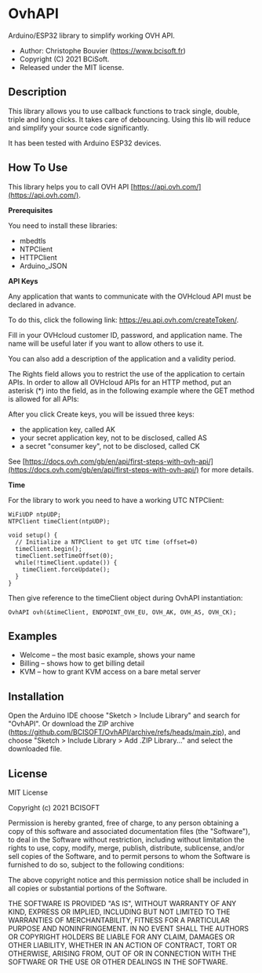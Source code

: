 OvhAPI
======

Arduino/ESP32 library to simplify working OVH API.

* Author: Christophe Bouvier (https://www.bcisoft.fr)
* Copyright (C) 2021 BCiSoft.
* Released under the MIT license.

Description
-----------
This library allows you to use callback functions to track single, double, triple and long clicks. It takes care of debouncing. Using this lib will reduce and simplify your source code significantly. 

It has been tested with Arduino ESP32 devices.

How To Use
----------

This library helps you to call OVH API [https://api.ovh.com/](https://api.ovh.com/).

__Prerequisites__

You need to install these libraries:
- mbedtls
- NTPClient
- HTTPClient
- Arduino_JSON


__API Keys__

Any application that wants to communicate with the OVHcloud API must be declared in advance.

To do this, click the following link: https://eu.api.ovh.com/createToken/.

Fill in your OVHcloud customer ID, password, and application name. The name will be useful later if you want to allow others to use it.

You can also add a description of the application and a validity period.

The Rights field allows you to restrict the use of the application to certain APIs.
In order to allow all OVHcloud APIs for an HTTP method, put an asterisk (*) into the field, as in the following example where the GET method is allowed for all APIs:

After you click Create keys, you will be issued three keys:
- the application key, called AK
- your secret application key, not to be disclosed, called AS
- a secret "consumer key", not to be disclosed, called CK

See [https://docs.ovh.com/gb/en/api/first-steps-with-ovh-api/](https://docs.ovh.com/gb/en/api/first-steps-with-ovh-api/) for more details.



__Time__

For the library to work you need to have a working UTC NTPClient:

```
WiFiUDP ntpUDP;
NTPClient timeClient(ntpUDP);

void setup() {
  // Initialize a NTPClient to get UTC time (offset=0)
  timeClient.begin(); 
  timeClient.setTimeOffset(0);
  while(!timeClient.update()) {
    timeClient.forceUpdate();
  }
}
```

Then give reference to the timeClient object during OvhAPI instantiation:
```
OvhAPI ovh(&timeClient, ENDPOINT_OVH_EU, OVH_AK, OVH_AS, OVH_CK);
```



Examples
-----
- Welcome – the most basic example, shows your name
- Billing – shows how to get billing detail
- KVM – how to grant KVM access on a bare metal server



Installation
------------
Open the Arduino IDE choose "Sketch > Include Library" and search for "OvhAPI". 
Or download the ZIP archive (https://github.com/BCISOFT/OvhAPI/archive/refs/heads/main.zip), and choose "Sketch > Include Library > Add .ZIP Library..." and select the downloaded file.



License
-------

MIT License

Copyright (c) 2021 BCISOFT

Permission is hereby granted, free of charge, to any person obtaining a copy
of this software and associated documentation files (the "Software"), to deal
in the Software without restriction, including without limitation the rights
to use, copy, modify, merge, publish, distribute, sublicense, and/or sell
copies of the Software, and to permit persons to whom the Software is
furnished to do so, subject to the following conditions:

The above copyright notice and this permission notice shall be included in all
copies or substantial portions of the Software.

THE SOFTWARE IS PROVIDED "AS IS", WITHOUT WARRANTY OF ANY KIND, EXPRESS OR
IMPLIED, INCLUDING BUT NOT LIMITED TO THE WARRANTIES OF MERCHANTABILITY,
FITNESS FOR A PARTICULAR PURPOSE AND NONINFRINGEMENT. IN NO EVENT SHALL THE
AUTHORS OR COPYRIGHT HOLDERS BE LIABLE FOR ANY CLAIM, DAMAGES OR OTHER
LIABILITY, WHETHER IN AN ACTION OF CONTRACT, TORT OR OTHERWISE, ARISING FROM,
OUT OF OR IN CONNECTION WITH THE SOFTWARE OR THE USE OR OTHER DEALINGS IN THE
SOFTWARE.

